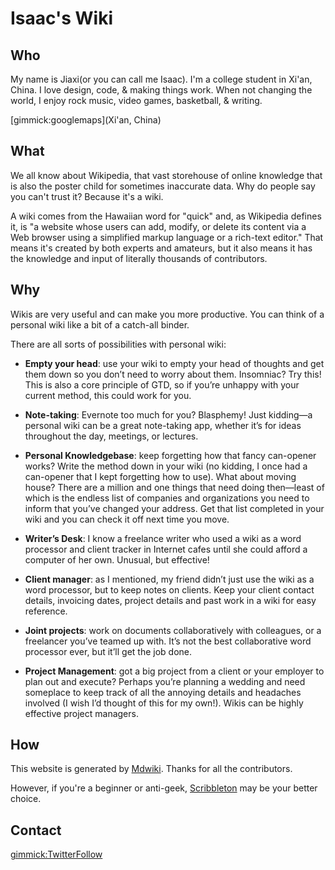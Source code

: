 # Isaac's Wiki

## Who
My name is Jiaxi(or you can call me Isaac). I'm a college student in Xi'an, China. I love design, code, & making things work. When not changing the world, I enjoy rock music, video games, basketball, & writing.

[gimmick:googlemaps](Xi'an, China)

## What

We all know about Wikipedia, that vast storehouse of online knowledge that is also the poster child for sometimes inaccurate data. Why do people say you can't trust it? Because it's a wiki.

A wiki comes from the Hawaiian word for "quick" and, as Wikipedia defines it, is "a website whose users can add, modify, or delete its content via a Web browser using a simplified markup language or a rich-text editor." That means it's created by both experts and amateurs, but it also means it has the knowledge and input of literally thousands of contributors.

## Why

Wikis are very useful and can make you more productive. You can think of a personal wiki like a bit of a catch-all binder.

There are all sorts of possibilities with personal wiki:

* **Empty your head**: use your wiki to empty your head of thoughts and get them down so you don’t need to worry about them. Insomniac? Try this! This is also a core principle of GTD, so if you’re unhappy with your current method, this could work for you.

* **Note-taking**: Evernote too much for you? Blasphemy! Just kidding—a personal wiki can be a great note-taking app, whether it’s for ideas throughout the day, meetings, or lectures.

* **Personal Knowledgebase**: keep forgetting how that fancy can-opener works? Write the method down in your wiki (no kidding, I once had a can-opener that I kept forgetting how to use). What about moving house? There are a million and one things that need doing then—least of which is the endless list of companies and organizations you need to inform that you’ve changed your address. Get that list completed in your wiki and you can check it off next time you move.

* **Writer’s Desk**: I know a freelance writer who used a wiki as a word processor and client tracker in Internet cafes until she could afford a computer of her own. Unusual, but effective!

* **Client manager**: as I mentioned, my friend didn’t just use the wiki as a word processor, but to keep notes on clients. Keep your client contact details, invoicing dates, project details and past work in a wiki for easy reference.

* **Joint projects**: work on documents collaboratively with colleagues, or a freelancer you’ve teamed up with. It’s not the best collaborative word processor ever, but it’ll get the job done.

* **Project Management**: got a big project from a client or your employer to plan out and execute? Perhaps you’re planning a wedding and need someplace to keep track of all the annoying details and headaches involved (I wish I’d thought of this for my own!). Wikis can be highly effective project managers.

## How

This website is generated by [Mdwiki](http://mdwiki.info). Thanks for all the contributors.

However, if you're a beginner or anti-geek, [Scribbleton](http://scribbleton.com) may be your better choice.

## Contact

[gimmick:TwitterFollow](@isaac_koo)
